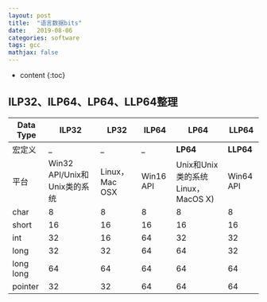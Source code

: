 ```yaml
---
layout: post
title:  "语言数据bits"
date:   2019-08-06
categories: software
tags: gcc
mathjax: false
---
```

* content
{:toc}

## ILP32、ILP64、LP64、LLP64整理


Data Type |	ILP32| 	LP32 |	ILP64 |	LP64 |	LLP64
-|-|-|-|-|-|
宏定义| 	_ |	_ |	_ |	__LP64__ |	__LLP64__
平台 |Win32 API/Unix和Unix类的系统|Linux，Mac OSX|Win16 API|Unix和Unix类的系统Linux，MacOS X)|Win64 API
char |	8 |	8 |	8 |	8 |	8|
short |	16 |	16 |	16 |	16 |	16
int |	32 |	16 |	64 |	32 |	32
long |	32 |	32 |	64 |	64 |	32
long long |	64 |	64 |	64 |	64 |	64
pointer |	32 |	32 |	64 |	64 |	64


